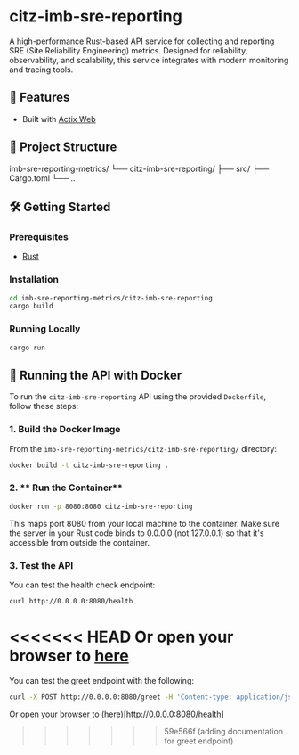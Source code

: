 # citz-imb-sre-reporting

A high-performance Rust-based API service for collecting and reporting SRE (Site Reliability Engineering) metrics. Designed for reliability, observability, and scalability, this service integrates with modern monitoring and tracing tools.

## 🚀 Features

- Built with [Actix Web](https://actix.rs/)

## 🧱 Project Structure

imb-sre-reporting-metrics/
└── citz-imb-sre-reporting/
├── src/
├── Cargo.toml
└── ..

## 🛠️ Getting Started

### Prerequisites

- [Rust](https://www.rust-lang.org/tools/install)

### Installation

```bash
cd imb-sre-reporting-metrics/citz-imb-sre-reporting
cargo build
```

### Running Locally
```bash
cargo run
```

## 🐳 Running the API with Docker

To run the `citz-imb-sre-reporting` API using the provided `Dockerfile`, follow these steps:

### 1. **Build the Docker Image**
From the `imb-sre-reporting-metrics/citz-imb-sre-reporting/` directory:

```bash
docker build -t citz-imb-sre-reporting .
```

### 2. ** Run the Container**
```bash
docker run -p 8080:8080 citz-imb-sre-reporting
```

This maps port 8080 from your local machine to the container. Make sure the server in your Rust code binds to 0.0.0.0 (not 127.0.0.1) so that it's accessible from outside the container.

### 3. **Test the API**

You can test the health check endpoint:

```bash
curl http://0.0.0.0:8080/health
```

<<<<<<< HEAD
Or open your browser to [here](http://0.0.0.0:8080/health)
=======
You can test the greet endpoint with the following:

```bash
curl -X POST http://0.0.0.0:8080/greet -H 'Content-type: application/json' -d '{"name":"me"}'   
```

Or open your browser to (here)[http://0.0.0.0:8080/health]
>>>>>>> 59e566f (adding documentation for greet endpoint)
